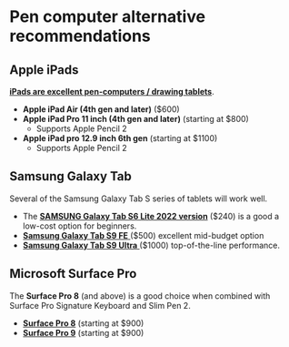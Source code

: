 # Pen computer alternative recommendations

## Apple iPads

[**iPads are excellent pen-computers / drawing tablets**](../using-an-ipad-as-a-drawing-tablet.md).

* **Apple iPad Air (4th gen and later)** ($600)
* **Apple iPad Pro 11 inch (4th gen and later)** (starting at $800)
  * Supports Apple Pencil 2
* **Apple iPad pro 12.9 inch 6th gen** (starting at $1100)
  * Supports Apple Pencil 2

## Samsung Galaxy Tab&#x20;

Several of the Samsung Galaxy Tab S series of tablets will work well. &#x20;

* The [**SAMSUNG Galaxy Tab S6 Lite 2022 version**](../../product-info/samsung/samsung-galaxy-tab-s6.md) ($240) is a good a low-cost option for beginners.&#x20;
* [**Samsung Galaxy Tab S9 FE** ](../../product-info/samsung/samsung-galaxy-tab-s9/)($500) excellent mid-budget option
* [**Samsung Galaxy Tab S9 Ultra** ](../../product-info/samsung/samsung-galaxy-tab-s9/)($1000) top-of-the-line performance.    &#x20;

## Microsoft Surface Pro

The **Surface Pro 8** (and above) is a good choice when combined with Surface Pro Signature Keyboard and Slim Pen 2.

* [**Surface Pro 8**](../../product-info/microsoft/microsoft-surface-pro-8.md) (starting at $900)
* [**Surface Pro 9**](../../product-info/microsoft/microsoft-surface-pro-9.md) (starting at $900)

